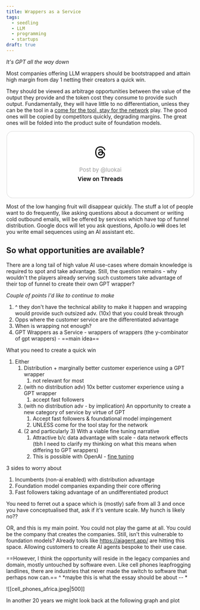 ```yaml
---
title: Wrappers as a Service
tags:
  - seedling
  - LLM
  - programming
  - startups
draft: true
---
```

*It's GPT all the way down*

Most companies offering LLM wrappers should be bootstrapped and attain high margin from day 1 netting their creators a quick win.

They should be viewed as arbitrage opportunities between the value of the output they provide and the token cost they consume to provide such output. Fundamentally, they will have little to no differentiation, unless they can be the tool in a [come for the tool, stay for the network](https://caminmccluskey.medium.com/book-summary-the-cold-start-problem-andrew-chen-25f61f4d66b#:~:text=ultimate%20trajectory.-,Come%20for%20the%20Tool%2C%20Stay%20for%20the%20Network,-Initially%20attract%20users) play. The good ones will be copied by competitors quickly, degrading margins. The great ones will be folded into the product suite of foundation models.

<blockquote class="text-post-media" data-text-post-permalink="https://www.threads.net/@luokai/post/Cy_E8XSv5UD" data-text-post-version="0" id="ig-tp-Cy_E8XSv5UD" style=" background:#FFF; border-width: 1px; border-style: solid; border-color: #00000026; border-radius: 16px; max-width:540px; margin: 1px; min-width:270px; padding:0; width:99.375%; width:-webkit-calc(100% - 2px); width:calc(100% - 2px);"> <a href="https://www.threads.net/@luokai/post/Cy_E8XSv5UD" style=" background:#FFFFFF; line-height:0; padding:0 0; text-align:center; text-decoration:none; width:100%; font-family: -apple-system, BlinkMacSystemFont, sans-serif;" target="_blank"> <div style=" padding: 40px; display: flex; flex-direction: column; align-items: center;"><div style=" display:block; height:32px; width:32px; padding-bottom:20px;"> <svg aria-label="Threads" height="32px" role="img" viewBox="0 0 192 192" width="32px" xmlns="http://www.w3.org/2000/svg"> <path d="M141.537 88.9883C140.71 88.5919 139.87 88.2104 139.019 87.8451C137.537 60.5382 122.616 44.905 97.5619 44.745C97.4484 44.7443 97.3355 44.7443 97.222 44.7443C82.2364 44.7443 69.7731 51.1409 62.102 62.7807L75.881 72.2328C81.6116 63.5383 90.6052 61.6848 97.2286 61.6848C97.3051 61.6848 97.3819 61.6848 97.4576 61.6855C105.707 61.7381 111.932 64.1366 115.961 68.814C118.893 72.2193 120.854 76.925 121.825 82.8638C114.511 81.6207 106.601 81.2385 98.145 81.7233C74.3247 83.0954 59.0111 96.9879 60.0396 116.292C60.5615 126.084 65.4397 134.508 73.775 140.011C80.8224 144.663 89.899 146.938 99.3323 146.423C111.79 145.74 121.563 140.987 128.381 132.296C133.559 125.696 136.834 117.143 138.28 106.366C144.217 109.949 148.617 114.664 151.047 120.332C155.179 129.967 155.42 145.8 142.501 158.708C131.182 170.016 117.576 174.908 97.0135 175.059C74.2042 174.89 56.9538 167.575 45.7381 153.317C35.2355 139.966 29.8077 120.682 29.6052 96C29.8077 71.3178 35.2355 52.0336 45.7381 38.6827C56.9538 24.4249 74.2039 17.11 97.0132 16.9405C119.988 17.1113 137.539 24.4614 149.184 38.788C154.894 45.8136 159.199 54.6488 162.037 64.9503L178.184 60.6422C174.744 47.9622 169.331 37.0357 161.965 27.974C147.036 9.60668 125.202 0.195148 97.0695 0H96.9569C68.8816 0.19447 47.2921 9.6418 32.7883 28.0793C19.8819 44.4864 13.2244 67.3157 13.0007 95.9325L13 96L13.0007 96.0675C13.2244 124.684 19.8819 147.514 32.7883 163.921C47.2921 182.358 68.8816 191.806 96.9569 192H97.0695C122.03 191.827 139.624 185.292 154.118 170.811C173.081 151.866 172.51 128.119 166.26 113.541C161.776 103.087 153.227 94.5962 141.537 88.9883ZM98.4405 129.507C88.0005 130.095 77.1544 125.409 76.6196 115.372C76.2232 107.93 81.9158 99.626 99.0812 98.6368C101.047 98.5234 102.976 98.468 104.871 98.468C111.106 98.468 116.939 99.0737 122.242 100.233C120.264 124.935 108.662 128.946 98.4405 129.507Z" /></svg></div> <div style=" font-size: 15px; line-height: 21px; color: #999999; font-weight: 400; padding-bottom: 4px; "> Post by @luokai</div> <div style=" font-size: 15px; line-height: 21px; color: #000000; font-weight: 600; "> View on Threads</div></div></a></blockquote>
<script async src="https://www.threads.net/embed.js"></script>

Most of the low hanging fruit will disappear quickly. The stuff a lot of people want to do frequently, like asking questions about a document or writing cold outbound emails, will be offered by services which have top of funnel distribution. Google docs will let you ask questions, Apollo.io ~~will~~ does let you write email sequences using an AI assistant etc.
## So what opportunities **are** available?

There are a long tail of high value AI use-cases where domain knowledge is required to spot and take advantage. Still, the question remains - why wouldn't the players already serving such customers take advantage of their top of funnel to create their own GPT wrapper? 

*Couple of points I'd like to continue to make*
1. ^ they don't have the technical ability to make it happen and wrapping would provide such outsized adv. (10x) that you could break through
2. Opps where the customer service are the differentiated advantage
3. When is wrapping not enough?
5. GPT Wrappers as a Service - wrappers of wrappers (the y-combinator of gpt wrappers) - ==main idea==


What you need to create a quick win
1. Either
	1. Distribution + marginally better customer experience using a GPT wrapper
		1. not relevant for most 
	2. (with no distribution adv) 10x better customer experience using a GPT wrapper
		1. accept fast followers
	3. (with no distribution adv - by implication) An opportunity to create a new category of service by virtue of GPT 
		1. Accept fast followers & foundational model impingement
		2. UNLESS come for the tool stay for the network
	4. (2 and particularly 3) With a viable fine tuning narrative
		1. Attractive b/c data advantage with scale - data network effects (tbh I need to clarify my thinking on what this means when differing to GPT wrappers)
		2. This is possible with OpenAI - [fine tuning](https://platform.openai.com/docs/guides/fine-tuning/when-to-use-fine-tuning)

3 sides to worry about
1. Incumbents (non-ai enabled) with distribution advantage
2. Foundation model companies expanding their core offering
3. Fast followers taking advantage of an undifferentiated product

You need to ferret out a space which is (mostly) safe from all 3 and once you have conceptualised that, ask if it's venture scale. My hunch is likely no??

OR, and this is my main point. You could not play the game at all. You could be the company that creates the companies. Still, isn't this vulnerable to foundation models? Already tools like https://aiagent.app/ are hitting this space. Allowing customers to create AI agents bespoke to their use case. 

==However, I think the opportunity will reside in the legacy companies and domain, mostly untouched by software even. Like cell phones leapfrogging landlines, there are industries that never made the switch to software that perhaps now can.==
^ *maybe this is what the essay should be about -- *

![[cell_phones_africa.jpeg|500]]

In another 20 years we might look back at the following graph and plot 


